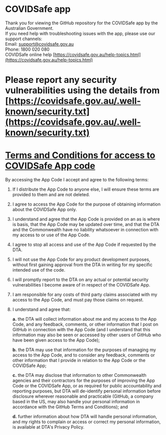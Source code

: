 # COVIDSafe app

Thank you for viewing the GitHub repository for the COVIDSafe app by the Australian Government.  
If you need help with troubleshooting issues with the app, please use our support channels:  
Email: support@covidsafe.gov.au  
Phone: 1800 020 080  
COVIDSafe online help [https://covidsafe.gov.au/help-topics.html](https://covidsafe.gov.au/help-topics.html)  

# Please report any security vulnerabilities using the details from [https://covidsafe.gov.au/.well-known/security.txt](https://covidsafe.gov.au/.well-known/security.txt)  

# [Terms and Conditions for access to COVIDSafe App code](https://github.com/AU-COVIDSafe/mobile-android/blob/master/LICENSE.md)
By accessing the App Code I accept and agree to the following terms:

1. If I distribute the App Code to anyone else, I will ensure these terms are provided to them and are not deleted.
2. I agree to access the App Code for the purpose of obtaining information about the COVIDSafe App only.
3. I understand and agree that the App Code is provided on an as is where is basis, that the App Code may be updated over time, and that the DTA and the Commonwealth have no liability whatsoever in connection with my access to or use of the App Code.

4. I agree to stop all access and use of the App Code if requested by the DTA.
5. I will not use the App Code for any product development purposes, without first gaining approval from the DTA in writing for my specific intended use of the code.
6. I will promptly report to the DTA on any actual or potential security vulnerabilities I become aware of in respect of the COVIDSafe App.
7. I am responsible for any costs of third party claims associated with my access to the App Code, and must pay those claims on request.
8. I understand and agree that:

    **a.** the DTA will collect information about me and my access to the App Code, and any feedback, comments, or other information that I post on GitHub in connection with the App Code (and I understand that this information may also be seen or accessed by other users of GitHub who have been given access to the App Code);

    **b.** the DTA may use that information for the purposes of managing my access to the App Code, and to consider any feedback, comments or other information that I provide in relation to the App Code or the COVIDSafe App;

    **c.** the DTA may disclose that information to other Commonwealth agencies and their contractors for the purposes of improving the App Code or the COVIDSafe App, or as required for public accountability and reporting purposes, but DTA will de-identify personal information before disclosure wherever reasonable and practicable (GitHub, a company based in the US, may also handle your personal information in accordance with the GitHub Terms and Conditions); and

    **d.** further information about how DTA will handle personal information, and my rights to complain or access or correct my personal information, is available at DTA's Privacy Policy.
